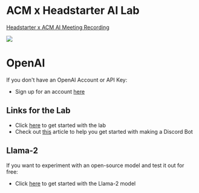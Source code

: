 # ACM x Headstarter AI Lab

<div>
    <a href="https://www.loom.com/share/d1b1cbd70d574749a8820f1644400b35">
      <p>Headstarter x ACM AI Meeting Recording</p>
    </a>
    <a href="https://www.loom.com/share/d1b1cbd70d574749a8820f1644400b35">
      <img style="max-width:300px;" src="https://cdn.loom.com/sessions/thumbnails/d1b1cbd70d574749a8820f1644400b35-1699918076218-with-play.gif">
    </a>
  </div>

# OpenAI 
If you don't have an OpenAI Account or API Key:
  - Sign up for an account [here](https://platform.openai.com/)

## Links for the Lab
- Click [here](https://colab.research.google.com/github/team-headstart/AI-Lab/blob/main/Headstarter_AI_Lab.ipynb) to get started with the lab
- Check out [this](https://realpython.com/how-to-make-a-discord-bot-python/) article to help you get started with making a Discord Bot



## Llama-2
If you want to experiment with an open-source model and test it out for free:
- Click [here](https://colab.research.google.com/github/team-headstart/AI-Lab/blob/main/Llama_2.ipynb) to get started with the Llama-2 model
